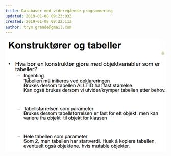 ```yaml
---
title: Databaser med videregående programmering
updated: 2019-01-08 09:23:03Z
created: 2019-01-08 09:22:11Z
author: trym.grande@gmail.com
---
```


![](../_resources/1b80bf78e4edbab07c9078d3af3648ea.png)
